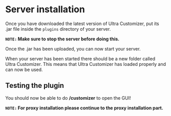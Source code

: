 # Server installation
Once you have downloaded the latest version of Ultra Customizer, put its .jar file inside the `plugins` directory of your server.
<br>

**``NOTE:`` Make sure to stop the server before doing this.**
<br>

Once the .jar has been uploaded, you can now start your server.
<br>

When your server has been started there should be a new folder called Ultra Customizer. This means that Ultra Customizer has loaded properly and can now be used.
<br>

## Testing the plugin
You should now be able to do **/customizer** to open the GUI!
<br>


**``NOTE:`` For proxy installation please continue to the proxy installation part.**
